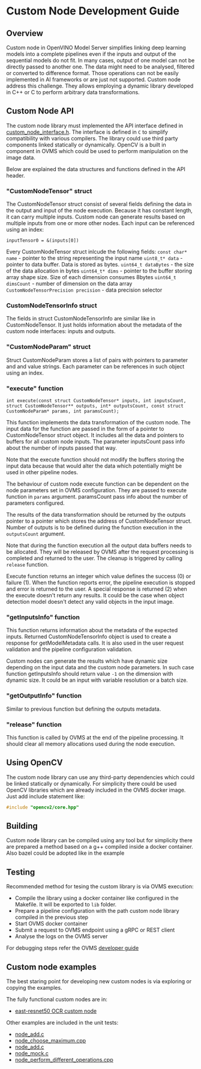 # Custom Node Development Guide

## Overview

Custom node in OpenVINO Model Server simplifies linking deep learning models into a complete pipelines even if the inputs and output
of the sequential models do not fit. In many cases, output of one model can not be directly passed to another one.
The data might need to be analysed, filtered or converted to difference format. Those operations can not be easily implemented
in AI frameworks or are just not supported. Custom node address this challenge. They allows employing a dynamic library
developed in C++ or C to perform arbitrary data transformations. 

## Custom Node API

The custom node library must implemented the API interface defined in [custom_node_interface.h](../src/custom_node_interface.h).
The interface is defined in `C` to simplify compatibility with various compilers. The library could use third party components
linked statically or dynamically. OpenCV is a built in component in OVMS which could be used to perform manipulation on the image
data. 

Below are explained the data structures and functions defined in the API header. 

### "CustomNodeTensor" struct 

The CustomNodeTensor struct consist of several fields defining the data in the output and input of the node execution.
Because it has constant length, it can carry multiple inputs. Custom node can generate results based on multiple inputs 
from one or more other nodes. Each input can be referenced using an index:
```
inputTensor0 = &(inputs[0])
```
Every CustomNodeTensor struct inlcude the following fields:
`const char* name`  - pointer to the string representing the input name
`uint8_t* data` - pointer to data buffer. Data is stored as bytes.
`uint64_t dataBytes` - the size of the data allocation in bytes
`uint64_t* dims` - pointer to the buffer storing array shape size. Size of each dimension consumes 8bytes
`uint64_t dimsCount` - number of dimension on the data array
`CustomNodeTensorPrecision precision` - data precision selector

### CustomNodeTensorInfo struct

The fields in struct CustomNodeTensorInfo are similar like in CustomNodeTensor. It just holds information about 
the metadata of the custom node interfaces: inputs and outputs.

### "CustomNodeParam" struct

Struct CustomNodeParam stores a list of pairs with pointers to parameter and and value strings.
Each parameter can be references in such object using an index.

### "execute" function
```
int execute(const struct CustomNodeTensor* inputs, int inputsCount, struct CustomNodeTensor** outputs, int* outputsCount, const struct CustomNodeParam* params, int paramsCount);
```

This function implements the data transformation of the custom node. The input data for the function are passed in the form of 
a pointer to CustomNodeTensor struct object. It includes all the data and pointers to buffers for all custom node inputs.
The parameter inputsCount pass info about the number of inputs passed that way.

Note that the execute function should not modify the buffers storing the input data because that would alter the data
which potentially might be used in other pipeline nodes.

The behaviour of custom node execute function can be dependent on the node parameters set in OVMS configuration.
They are passed to execute function in `params` argument. paramsCount pass info about the number of parameters configured.

The results of the data transformation should be returned by the outputs pointer to a pointer which stores the address of 
CustomNodeTensor struct. Number of outputs is to be defined during the function execution in the `outputsCount` argument.

Note that during the function execution all the output data buffers needs to be allocated. They will be released by OVMS after 
the request processing is completed and returned to the user. The cleanup is triggered by calling `release` function.

Execute function returns an integer which value defines the success (0) or failure (1). When the function 
reports error, the pipeline execution is stopped and error is returned to the user.
A special response is returned (2) when the execute doesn't return any results. It could be the case when object detection 
model doesn't detect any valid objects in the input image.

### "getInputsInfo" function
This function returns information about the metadata of the expected inputs. Returned CustomNodeTensorInfo object is used 
to create a response for getModelMetadata calls. It is also used in the user request validation and the pipeline 
configuration validation.

Custom nodes can generate the results which have dynamic size depending on the input data and the custom node parameters.
In such case function getInputsInfo should return value `-1` on the dimension with dynamic size. It could be an input with
variable resolution or a batch size.

### "getOutputInfo" function
Similar to previous function but defining the outputs metadata.

### "release" function
This function is called by OVMS at the end of the pipeline processing. It should clear all memory allocations used during the 
node execution.

## Using OpenCV
The custom node library can use any third-party dependencies which could be linked statically or dynamically.
For simplicity there could be used OpenCV libraries which are already included in the OVMS docker image.
Just add include statement like:
```c++
#include "opencv2/core.hpp"
```

## Building
Custom node library can be compiled using any tool but for simplicity there are prepared a method based on a g++ compiled 
inside a docker container.
Also bazel could be adopted like in the example


## Testing 
Recommended method for tesing the custom library is via OVMS execution:
- Compile the library using a docker container like configured in the Makefile. It will be exported to `lib` folder.
- Prepare a pipeline configuration with the path custom node library compiled in the previous step
- Start OVMS docker container
- Submit a request to OVMS endpoint using a gRPC or REST client
- Analyse the logs on the OVMS server

For debugging steps refer the OVMS [developer guide](developer_guide.md)


## Custom node examples 
The best staring point for developing new custom nodes is via exploring or copying the examples.

The fully functional custom nodes are in:
- [east-resnet50 OCR custom node](../src/custom_nodes/east_ocr)

Other examples are included in the unit tests:
- [node_add.c](../src/test/custom_nodes/node_add_sub.c)
- [node_choose_maximum.cpp](../src/test/custom_nodes/node_choose_maximum.cpp)
- [node_add.c](../src/test/custom_nodes/node_missing_implementation.c)
- [node_mock.c](../src/test/custom_nodes/node_mock.c)
- [node_perform_different_operations.cpp](../src/test/custom_nodes/node_perform_different_operations.cpp)


